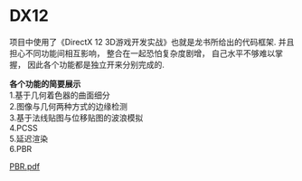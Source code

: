 # DX12
项目中使用了《DirectX 12 3D游戏开发实战》也就是龙书所给出的代码框架. 并且担心不同功能间相互影响， 整合在一起恐怕复杂度剧增， 自己水平不够难以掌握， 因此各个功能都是独立开来分别完成的.


**各个功能的简要展示**  
1.基于几何着色器的曲面细分  
2.图像与几何两种方式的边缘检测  
3.基于法线贴图与位移贴图的波浪模拟  
4.PCSS  
5.延迟渲染  
6.PBR  

[PBR.pdf](https://github.com/kaku-iwate/DX12/files/8569693/PBR.pdf)
